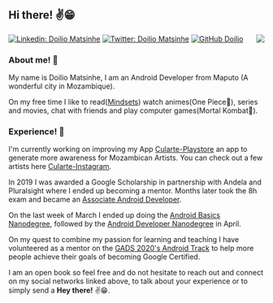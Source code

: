 ## Hi there! ✌😁
<img align='right' src="https://user-images.githubusercontent.com/38020305/87989393-3cd17100-cae2-11ea-8d07-eeff7d21dd8d.png">

[![Linkedin: Doilio Matsinhe](https://img.shields.io/badge/-doiliomatsinhe-blue?style=flat-square&logo=Linkedin&logoColor=white&link=https://www.linkedin.com/in/doilio-matsinhe/)](https://www.linkedin.com/in/doilio-matsinhe/)
[![Twitter: Doilio Matsinhe](https://img.shields.io/twitter/follow/doiliomatsinhe?style=social)](https://twitter.com/doiliomatsinhe)
[![GitHub Doilio](https://img.shields.io/github/followers/doilio?style=social)](https://github.com/doilio)

### About me! 👀
My name is Doilio Matsinhe,
I am an Android Developer from Maputo (A wonderful city in Mozambique).

On my free time I like to read([Mindsets](https://www.amazon.com/Mindset-Psychology-Carol-S-Dweck/dp/0345472322)) watch animes(One Piece💖), series and movies, chat with friends and play computer games(Mortal Kombat💖).

### Experience! 🔭
I'm currently working on improving my App [Cularte-Playstore](https://play.google.com/store/apps/details?id=com.doiliomatsinhe.cularte) an app to generate more awareness for Mozambican Artists. You can check out a few artists here [Cularte-Instagram](https://www.instagram.com/culartemz/).

In 2019 I was awarded a Google Scholarship in partnership with Andela and Pluralsight where I ended up becoming a mentor. Months later took the 8h exam and became an [Associate Android Developer](https://www.credential.net/4b207fa7-e080-4493-8e1f-5794a2cf6a18).

On the last week of March I ended up doing the [Android Basics Nanodegree](https://graduation.udacity.com/confirm/PKNCP76H), followed by the [Android Developer Nanodegree](https://graduation.udacity.com/confirm/HUN7KP45) in April.

On my quest to combine my passion for learning and teaching I have volunteered as a mentor on the [GADS 2020's Android Track](https://help.pluralsight.com/help/gads-2020) to help more people achieve their goals of becoming Google Certified. 

I am an open book so feel free and do not hesitate to reach out and connect on my social networks linked above, to talk about your experience or to simply send a **Hey there!** ✌😁.

<!--
**doilio/doilio** is a ✨ _special_ ✨ repository because its `README.md` (this file) appears on your GitHub profile.

Here are some ideas to get you started:

- 🔭 I’m currently working on ...
- 🌱 I’m currently learning ...
- 👯 I’m looking to collaborate on ...
- 🤔 I’m looking for help with ...
- 💬 Ask me about ...
- 📫 How to reach me: ...
- 😄 Pronouns: ...
- ⚡ Fun fact: ...
-->
